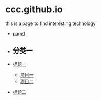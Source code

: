 # ccc.github.io
this is a page to find interesting technology
* [page1](https://github.com/Kalaser/ccc.github.io/blob/main/page1.md)
* ## 分类一

* [标题一](https://github.com/onevcat/Kingfisher/wiki/Getting-Started-with-Kingfisher)
    * [项目一](https://github.com/onevcat/Kingfisher/wiki/Installation-Guide)
    * [项目二](https://github.com/onevcat/Kingfisher/wiki/Cheat-Sheet)
* [标题二](http://onevcat.github.io/Kingfisher/)
